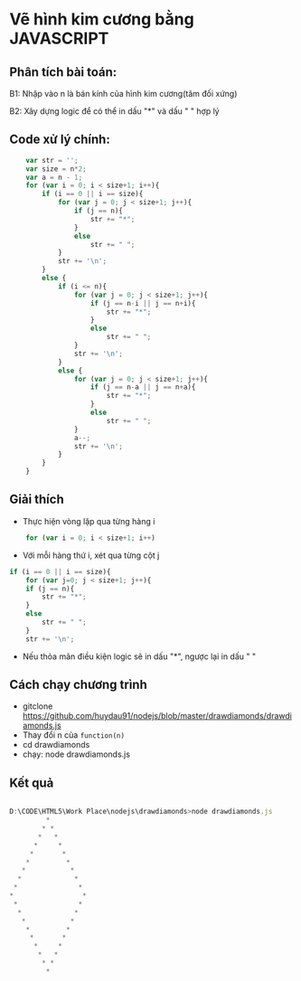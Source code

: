 # Vẽ hình kim cương bằng JAVASCRIPT

## Phân tích bài toán:

B1: Nhập vào n là bán kính của hình kim cương(tâm đối xứng)

B2: Xây dựng logic để có thể in dấu "*" và dấu " " hợp lý

## Code xử lý chính:
``` javascript
	var str = '';
	var size = n*2;
	var a = n - 1;
	for (var i = 0; i < size+1; i++){
		if (i == 0 || i == size){
			for (var j = 0; j < size+1; j++){
				if (j == n){
					str += "*";
				}
				else
					str += " ";
			}
			str += '\n';
		}
		else {
			if (i <= n){
				for (var j = 0; j < size+1; j++){
					if (j == n-i || j == n+i){
						str += "*";
					}
					else
						str += " ";
				}
				str += '\n';
			}
			else {
				for (var j = 0; j < size+1; j++){
					if (j == n-a || j == n+a){
						str += "*";
					}
					else
						str += " ";
				}
				a--;
				str += '\n';
			}
		}
	}
```

## Giải thích

* Thực hiện vòng lặp qua từng hàng i

```javascript
	for (var i = 0; i < size+1; i++)
```

* Với mỗi hàng thứ i, xét qua từng cột j

```javascript
if (i == 0 || i == size){
	for (var j=0; j < size+1; j++){
	if (j == n){
		str += "*";
	}
	else
		str += " ";
	}
	str += '\n';
```

* Nếu thỏa mãn điều kiện logic sẽ in dấu "*", ngược lại in dấu " "

## Cách chạy chương trình

* gitclone https://github.com/huydau91/nodejs/blob/master/drawdiamonds/drawdiamonds.js
* Thay đổi n của `function(n)`
* cd drawdiamonds
* chạy: node drawdiamonds.js

## Kết quả

```javascript

D:\CODE\HTML5\Work Place\nodejs\drawdiamonds>node drawdiamonds.js
         *
        * *
       *   *
      *     *
     *       *
    *         *
   *           *
  *             *
 *               *
*                 *
 *               *
  *             *
   *           *
    *         *
     *       *
      *     *
       *   *
        * *
         *
```